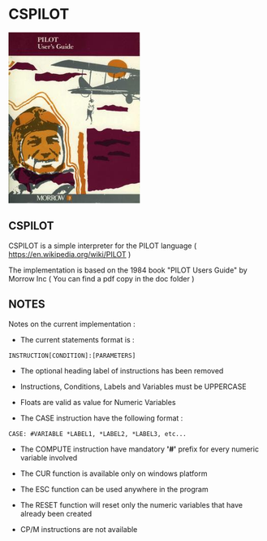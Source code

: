 
# CSPILOT

![image](pilot.jpg)

## CSPILOT

CSPILOT is a simple interpreter for the PILOT language ( https://en.wikipedia.org/wiki/PILOT )

The implementation is based on the 1984 book "PILOT Users Guide" by Morrow Inc ( You can find a pdf copy in the doc folder )

## NOTES

Notes on the current implementation :

- The current statements format is :

```
INSTRUCTION[CONDITION]:[PARAMETERS]
```

- The optional heading label of instructions has been removed

- Instructions, Conditions, Labels and Variables must be UPPERCASE

- Floats are valid as value for Numeric Variables

- The CASE instruction have the following format :

```
CASE: #VARIABLE *LABEL1, *LABEL2, *LABEL3, etc...
```

- The COMPUTE instruction have mandatory __'#'__ prefix for every numeric variable involved

- The CUR function is available only on windows platform

- The ESC function can be used anywhere in the program

- The RESET function will reset only the numeric variables that have already been created

- CP/M instructions are not available
